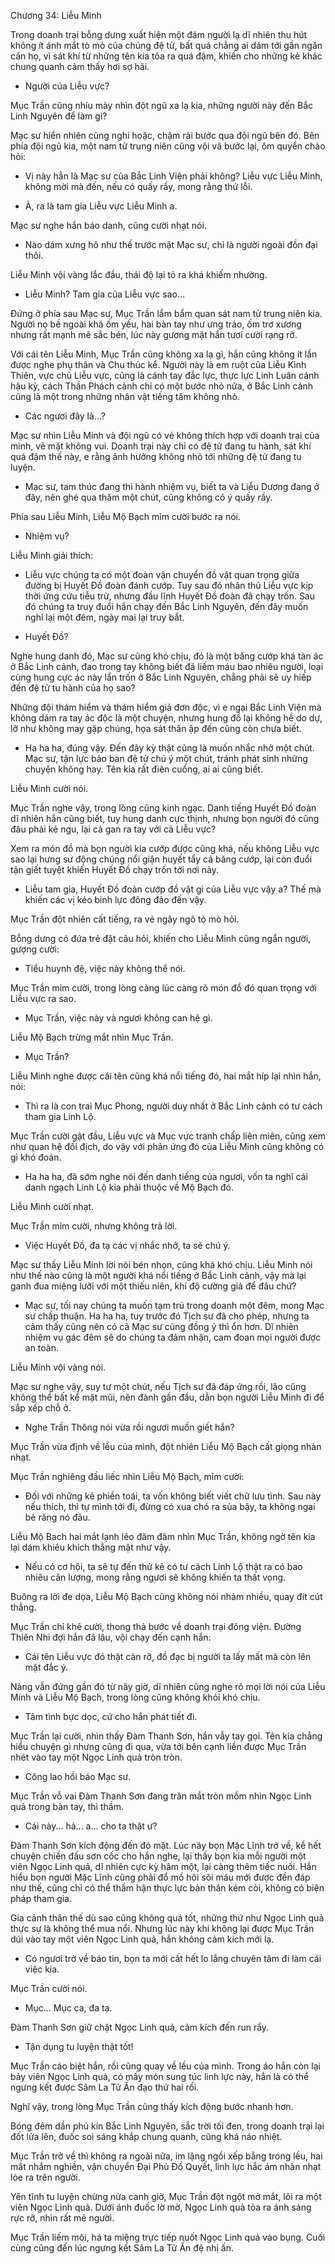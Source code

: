 




Chương 34: Liễu Minh


Trong doanh trại bỗng dưng xuất hiện một đám người lạ dĩ nhiên thu hút không ít ánh mắt tò mò của chúng đệ tử, bất quá chẳng ai dám tới gần ngăn cản họ, vì sát khí từ những tên kia tỏa ra quá đậm, khiến cho những kẻ khác chung quanh cảm thấy hơi sợ hãi.

- Người của Liễu vực?

Mục Trần cũng nhíu mày nhìn đột ngũ xa lạ kia, những người này đến Bắc Linh Nguyên để làm gì?

Mạc sư hiển nhiên cũng nghi hoặc, chậm rãi bước qua đội ngũ bên đó. Bên phía đội ngũ kia, một nam tử trung niên cũng vội vã bước lại, ôm quyền chào hỏi:

- Vị này hẳn là Mạc sư của Bắc Linh Viện phải không? Liễu vực Liễu Minh, không mời mà đến, nếu có quấy rầy, mong rằng thứ lỗi.

- À, ra là tam gia Liễu vực Liễu Minh a.

Mạc sư nghe hắn báo danh, cũng cười nhạt nói.

- Nào dám xưng hô như thế trước mặt Mạc sư, chỉ là người ngoài đồn đại thôi.

Liễu Minh vội vàng lắc đầu, thái độ lại tỏ ra khá khiếm nhường.

- Liễu Minh? Tam gia của Liễu vực sao...

Đứng ở phía sau Mạc sư, Mục Trần lẩm bẩm quan sát nam tử trung niên kia. Người nọ bề ngoài khá ốm yếu, hai bàn tay như ưng trảo, ốm trơ xương nhưng rất mạnh mẽ sắc bén, lúc này gương mặt hắn tươi cười rạng rỡ.

Với cái tên Liễu Minh, Mục Trần cũng không xa lạ gì, hắn cũng không ít lần được nghe phụ thân và Chu thúc kể. Người này là em ruột của Liễu Kình Thiên, vực chủ Liễu vực, cũng là cánh tay đắc lực, thực lực Linh Luân cảnh hậu kỳ, cách Thần Phách cảnh chỉ có một bước nhỏ nữa, ở Bắc Linh cảnh cũng là một trong những nhân vật tiếng tăm không nhỏ.

- Các ngươi đây là...?

Mạc sư nhìn Liễu Minh và đội ngũ có vẻ không thích hợp với doanh trại của mình, vẻ mặt không vui. Doanh trại này chỉ có đệ tử đang tu hành, sát khí quá đậm thế này, e rằng ảnh hưởng không nhỏ tới những đệ tử đang tu luyện.

- Mạc sư, tam thúc đang thi hành nhiệm vụ, biết ta và Liễu Dương đang ở đây, nên ghé qua thăm một chút, cũng không có ý quấy rầy.

Phía sau Liễu Minh, Liễu Mộ Bạch mỉm cười bước ra nói.

- Nhiệm vụ?

Liễu Minh giải thích:

- Liễu vực chúng ta có một đoàn vận chuyển đồ vật quan trọng giữa đường bị Huyết Đồ đoàn đánh cướp. Tuy sau đó nhân thủ Liễu vực kịp thời ứng cứu tiễu trừ, nhưng đầu lĩnh Huyết Đồ đoàn đã chạy trốn. Sau đó chúng ta truy đuổi hắn chạy đến Bắc Linh Nguyên, đến đây muốn nghỉ lại một đêm, ngày mai lại truy bắt.

- Huyết Đồ?

Nghe hung danh đó, Mạc sư cũng khó chịu, đó là một băng cướp khá tàn ác ở Bắc Linh cảnh, đao trong tay không biết đã liếm máu bao nhiêu người, loại cùng hung cực ác này lẩn trốn ở Bắc Linh Nguyên, chẳng phải sẽ uy hiếp đến đệ tử tu hành của họ sao?

Những đội thám hiểm và thám hiểm giả đơn độc, vì e ngại Bắc Linh Viện mà không dám ra tay ác độc là một chuyện, nhưng hung đồ lại không hề do dự, lỡ như không may gặp chúng, họa sát thân ập đến cũng còn chưa biết.

- Ha ha ha, đúng vậy. Đến đây kỳ thật cũng là muốn nhắc nhở một chút. Mạc sư, tận lực bảo ban đệ tử chú ý một chút, tránh phát sinh những chuyện không hay. Tên kia rất điên cuồng, ai ai cũng biết.

Liễu Minh cười nói.

Mục Trần nghe vậy, trong lòng cũng kinh ngạc. Danh tiếng Huyết Đồ đoàn dĩ nhiên hắn cũng biết, tuy hung danh cực thịnh, nhưng bọn người đó cũng đâu phải kẻ ngu, lại cả gan ra tay với cả Liễu vực?

Xem ra món đồ mà bọn người kia cướp được cũng khá, nếu không Liễu vực sao lại hưng sư động chúng nổi giận huyết tẩy cả băng cướp, lại còn đuổi tận giết tuyệt khiến Huyết Đồ chạy trốn tới nơi này.

- Liễu tam gia, Huyết Đồ đoàn cướp đồ vật gì của Liễu vực vậy a? Thế mà khiến các vị kéo binh lực đông đảo đến vậy.

Mục Trần đột nhiên cất tiếng, ra vẻ ngây ngô tò mò hỏi.

Bỗng dưng có đứa trẻ đặt câu hỏi, khiến cho Liễu Minh cũng ngẩn người, gượng cười:

- Tiểu huynh đệ, việc này không thể nói.

Mục Trần mỉm cười, trong lòng càng lúc càng rõ món đồ đó quan trọng với Liễu vực ra sao.

- Mục Trần, việc này và ngươi không can hệ gì.

Liễu Mộ Bạch trừng mắt nhìn Mục Trần.

- Mục Trần?

Liễu Minh nghe được cái tên cũng khá nổi tiếng đó, hai mắt híp lại nhìn hắn, nói:

- Thì ra là con trai Mục Phong, người duy nhất ở Bắc Linh cảnh có tư cách tham gia Linh Lộ.

Mục Trần cười gật đầu, Liễu vực và Mục vực tranh chấp liên miên, cũng xem như quan hệ đối địch, do vậy với phản ứng đó của Liễu Minh cũng không có gì khó đoán.

- Ha ha ha, đã sớm nghe nói đến danh tiếng của ngươi, vốn ta nghĩ cái danh ngạch Linh Lộ kia phải thuộc về Mộ Bạch đó.

Liễu Minh cười nhạt.

Mục Trần mỉm cười, nhưng không trả lời.

- Việc Huyết Đồ, đa tạ các vị nhắc nhở, ta sẽ chú ý.

Mạc sư thấy Liễu Minh lời nói bén nhọn, cũng khá khó chịu. Liễu Minh nói như thế nào cũng là một người khá nổi tiếng ở Bắc Linh cảnh, vậy mà lại ganh đua miệng lưỡi với một thiếu niên, khí độ cường giả để đâu chứ?

- Mạc sư, tối nay chúng ta muốn tạm trú trong doanh một đêm, mong Mạc sư chấp thuận. Ha ha ha, tuy trước đó Tịch sư đã cho phép, nhưng ta cảm thấy cũng nên có cả Mạc sư cũng đồng ý thì ổn hơn. Dĩ nhiên nhiệm vụ gác đêm sẽ do chúng ta đảm nhận, cam đoan mọi người được an toàn.

Liễu Minh vội vàng nói.

Mạc sư nghe vậy, suy tư một chút, nếu Tịch sư đã đáp ứng rồi, lão cũng không thể bất kể mặt mũi, nên đành gần đầu, dẫn bọn người Liễu Minh đi để sắp xếp chỗ ở.

- Nghe Trần Thông nói vừa rồi ngươi muốn giết hắn?

Mục Trần vừa định về lều của mình, đột nhiên Liễu Mộ Bạch cất giọng nhàn nhạt.

Mục Trần nghiêng đầu liếc nhìn Liễu Mộ Bạch, mỉm cười:

- Đối với những kẻ phiền toái, ta vốn không biết viết chữ lưu tình. Sau này nếu thích, thì tự mình tới đi, đừng có xua chó ra sủa bậy, ta không ngại bẻ răng nó đâu.

Liễu Mộ Bach hai mắt lạnh lẽo đăm đăm nhìn Mục Trần, không ngờ tên kia lại dám khiêu khích thẳng mặt như vậy.

- Nếu có cơ hội, ta sẽ tự đến thử kẻ có tư cách Linh Lộ thật ra có bao nhiêu cân lượng, mong rằng ngươi sẽ không khiến ta thất vọng.

Buông ra lời đe dọa, Liễu Mộ Bạch cũng không nói nhảm nhiều, quay đít cút thẳng.

Mục Trần chỉ khẽ cười, thong thả bước về doanh trại đông viện. Đường Thiên Nhi đợi hắn đã lâu, vội chạy đến cạnh hắn:

- Cái tên Liễu vực đó thật càn rỡ, đồ đạc bị người ta lấy mất mà còn lên mặt đắc ý.

Nàng vẫn đứng gần đó từ nãy giờ, dĩ nhiên cũng nghe rõ mọi lời nói của Liễu Minh và Liễu Mộ Bạch, trong lòng cũng không khỏi khó chịu.

- Tâm tình bực dọc, cứ cho hắn phát tiết đi.

Mục Trần lại cười, nhìn thấy Đàm Thanh Sơn, hắn vẫy tay gọi. Tên kia chẳng hiểu chuyện gì nhưng cũng đi qua, vừa tới bên cạnh liền được Mục Trần nhét vào tay một Ngọc Linh quả tròn tròn.

- Công lao hồi báo Mạc sư.

Mục Trần vỗ vai Đàm Thanh Sơn đang trân mắt tròn mồm nhìn Ngọc Linh quả trong bàn tay, thì thầm.

- Cái này... hả... a... cho ta thật ư?

Đàm Thanh Sơn kích động đến đỏ mặt. Lúc nãy bọn Mặc Lĩnh trở về, kể hết chuyện chiến đấu sơn cốc cho hắn nghe, lại thấy bọn kia mỗi người một viên Ngọc Linh quả, dĩ nhiên cực kỳ hâm một, lại càng thêm tiếc nuối. Hắn hiểu bọn người Mặc Lĩnh cũng phải đổ mồ hôi sôi máu mới được đền đáp như thế, cũng chỉ có thể thầm hận thực lực bản thân kém cỏi, không có biện pháp tham gia.

Gia cảnh thân thế dù sao cũng không quá tốt, những thứ như Ngọc Linh quả thực sự là không thể mua nổi. Nhưng lúc này khi không lại được Mục Trần dúi vào tay một viên Ngọc Linh quả, hắn không cảm kích mới lạ.

- Có ngươi trở về báo tin, bọn ta mới cất hết lo lắng chuyên tâm đi làm cái việc kia.

Mục Trần cười nói.

- Mục... Mục ca, đa tạ.

Đàm Thanh Sơn giữ chặt Ngọc Linh quả, cảm kích đến run rẩy.

- Tận dụng tu luyện thật tốt!

Mục Trần cáo biệt hắn, rồi cũng quay về lều của mình. Trong áo hắn còn lại bảy viên Ngọc Linh quả, có mấy món sung túc linh lực này, hẳn là có thể ngưng kết được Sâm La Tử Ấn đạo thứ hai rồi.

Nghĩ vậy, trong lòng Mục Trần cũng thấy kích động bước nhanh hơn.

Bóng đêm dần phủ kín Bắc Linh Nguyên, sắc trời tối đen, trong doanh trại lại đốt lửa lên, đuốc soi sáng khắp chung quanh, cũng khá náo nhiệt.

Mục Trần trở về thì không ra ngoài nữa, im lặng ngồi xếp bằng trong lều, hai mắt nhắm nghiền, vận chuyển Đại Phù Đồ Quyết, linh lực hắc ám nhàn nhạt lóe ra trên người.

Yên tĩnh tu luyện chừng nửa canh giờ, Mục Trần đột ngột mở mắt, lôi ra một viên Ngọc Linh quả. Dưới ánh đuốc lờ mờ, Ngọc Linh quả tỏa ra ánh sáng rực rỡ, nhìn rất mê người.

Mục Trần liếm môi, há ta miệng trực tiếp nuốt Ngọc Linh quả vào bụng. Cuối cùng cũng đến lúc ngưng kết Sâm La Tử Ấn đệ nhị ấn.




